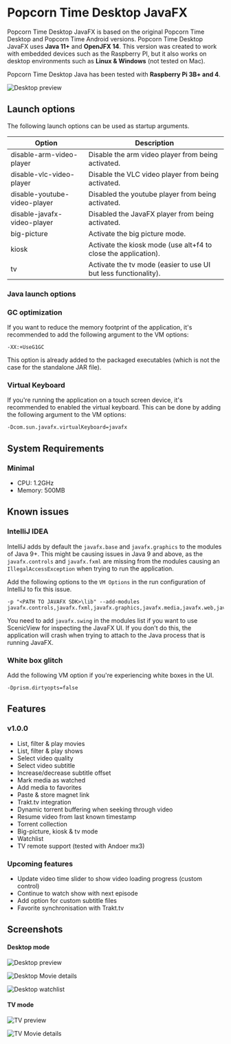 # Popcorn Time Desktop JavaFX

Popcorn Time Desktop JavaFX is based on the original Popcorn Time Desktop and Popcorn Time Android versions.
Popcorn Time Desktop JavaFX uses **Java 11+** and **OpenJFX 14**.
This version was created to work with embedded devices such as the Raspberry PI, 
but it also works on desktop environments such as **Linux & Windows** (not tested on Mac).

Popcorn Time Desktop Java has been tested with **Raspberry Pi 3B+ and 4**.

![Desktop preview](https://i.imgur.com/5NDWam2.png)

## Launch options

The following launch options can be used as startup arguments.

Option                          | Description
---                             | ---
disable-arm-video-player        | Disable the arm video player from being activated.
disable-vlc-video-player        | Disable the VLC video player from being activated.
disable-youtube-video-player    | Disabled the youtube player from being activated.
disable-javafx-video-player     | Disabled the JavaFX player from being activated.
big-picture                     | Activate the big picture mode.
kiosk                           | Activate the kiosk mode (use alt+f4 to close the application).
tv                              | Activate the tv mode (easier to use UI but less functionality).

### Java launch options

### GC optimization

If you want to reduce the memory footprint of the application, 
it's recommended to add the following argument to the VM options:

    -XX:+UseG1GC
    
This option is already added to the packaged executables 
(which is not the case for the standalone JAR file).

### Virtual Keyboard

If you're running the application on a touch screen device, 
it's recommended to enabled the virtual keyboard.
This can be done by adding the following argument to the VM options:

    -Dcom.sun.javafx.virtualKeyboard=javafx 

## System Requirements

### Minimal

- CPU: 1.2GHz
- Memory: 500MB

## Known issues  

### IntelliJ IDEA

IntelliJ adds by default the `javafx.base` and `javafx.graphics` to the modules of Java 9+.
This might be causing issues in Java 9 and above, as the `javafx.controls` and `javafx.fxml` are 
missing from the modules causing an `IllegalAccessException` when trying to run the application.

Add the following options to the `VM Options` in the run configuration of IntelliJ to fix this issue. 

    -p "<PATH TO JAVAFX SDK>\lib" --add-modules javafx.controls,javafx.fxml,javafx.graphics,javafx.media,javafx.web,javafx.swing

You need to add `javafx.swing` in the modules list if you want to use ScenicView for inspecting the JavaFX UI.
If you don't do this, the application will crash when trying to attach to the Java process that is running JavaFX.

### White box glitch

Add the following VM option if you're experiencing white boxes in the UI.

    -Dprism.dirtyopts=false

## Features

### v1.0.0

- List, filter & play movies
- List, filter & play shows
- Select video quality
- Select video subtitle
- Increase/decrease subtitle offset
- Mark media as watched
- Add media to favorites
- Paste & store magnet link
- Trakt.tv integration
- Dynamic torrent buffering when seeking through video
- Resume video from last known timestamp
- Torrent collection
- Big-picture, kiosk & tv mode
- Watchlist
- TV remote support (tested with Andoer mx3)

### Upcoming features

- Update video time slider to show video loading progress (custom control)
- Continue to watch show with next episode
- Add option for custom subtitle files
- Favorite synchronisation with Trakt.tv

## Screenshots

#### Desktop mode

![Desktop preview](https://i.imgur.com/5NDWam2.png)

![Desktop Movie details](https://i.imgur.com/zqQelcV.png)

![Desktop watchlist](https://i.imgur.com/aZex7J0.png)

#### TV mode

![TV preview](https://i.imgur.com/QIx9NA2.png)

![TV Movie details](https://i.imgur.com/VUFAdwV.png)
